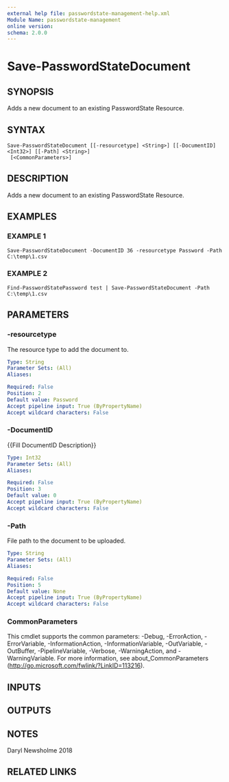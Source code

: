 ```yaml
---
external help file: passwordstate-management-help.xml
Module Name: passwordstate-management
online version:
schema: 2.0.0
---
```


# Save-PasswordStateDocument

## SYNOPSIS
Adds a new document to an existing PasswordState Resource.

## SYNTAX

```
Save-PasswordStateDocument [[-resourcetype] <String>] [[-DocumentID] <Int32>] [[-Path] <String>]
 [<CommonParameters>]
```

## DESCRIPTION
Adds a new document to an existing PasswordState Resource.

## EXAMPLES

### EXAMPLE 1
```
Save-PasswordStateDocument -DocumentID 36 -resourcetype Password -Path C:\temp\1.csv
```

### EXAMPLE 2
```
Find-PasswordStatePassword test | Save-PasswordStateDocument -Path C:\temp\1.csv
```

## PARAMETERS

### -resourcetype
The resource type to add the document to.

```yaml
Type: String
Parameter Sets: (All)
Aliases:

Required: False
Position: 2
Default value: Password
Accept pipeline input: True (ByPropertyName)
Accept wildcard characters: False
```

### -DocumentID
{{Fill DocumentID Description}}

```yaml
Type: Int32
Parameter Sets: (All)
Aliases:

Required: False
Position: 3
Default value: 0
Accept pipeline input: True (ByPropertyName)
Accept wildcard characters: False
```

### -Path
File path to the document to be uploaded.

```yaml
Type: String
Parameter Sets: (All)
Aliases:

Required: False
Position: 5
Default value: None
Accept pipeline input: True (ByPropertyName)
Accept wildcard characters: False
```

### CommonParameters
This cmdlet supports the common parameters: -Debug, -ErrorAction, -ErrorVariable, -InformationAction, -InformationVariable, -OutVariable, -OutBuffer, -PipelineVariable, -Verbose, -WarningAction, and -WarningVariable. For more information, see about_CommonParameters (http://go.microsoft.com/fwlink/?LinkID=113216).

## INPUTS

## OUTPUTS

## NOTES
Daryl Newsholme 2018

## RELATED LINKS
